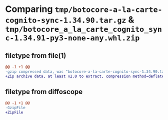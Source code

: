 # Comparing `tmp/botocore-a-la-carte-cognito-sync-1.34.90.tar.gz` & `tmp/botocore_a_la_carte_cognito_sync-1.34.91-py3-none-any.whl.zip`

## filetype from file(1)

```diff
@@ -1 +1 @@
-gzip compressed data, was "botocore-a-la-carte-cognito-sync-1.34.90.tar", last modified: Wed Apr 24 01:02:00 2024, max compression
+Zip archive data, at least v2.0 to extract, compression method=deflate
```

## filetype from diffoscope

```diff
@@ -1 +1 @@
-GzipFile
+ZipFile
```

